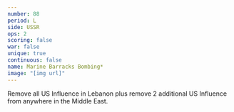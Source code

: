 ```yaml
---
number: 88
period: L
side: USSR
ops: 2
scoring: false
war: false
unique: true
continuous: false
name: Marine Barracks Bombing*
image: "[img url]"
---
```

Remove all US Influence in Lebanon plus remove 2 additional US Influence from anywhere in the Middle East.
